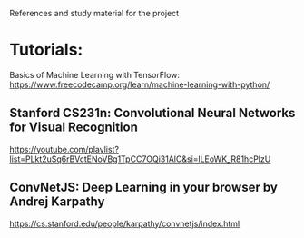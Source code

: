 References and study material for the project

# Tutorials:
Basics of Machine Learning with TensorFlow: https://www.freecodecamp.org/learn/machine-learning-with-python/

## Stanford CS231n: Convolutional Neural Networks for Visual Recognition
https://youtube.com/playlist?list=PLkt2uSq6rBVctENoVBg1TpCC7OQi31AlC&si=lLEoWK_R81hcPlzU

## ConvNetJS: Deep Learning in your browser by Andrej Karpathy
https://cs.stanford.edu/people/karpathy/convnetjs/index.html

